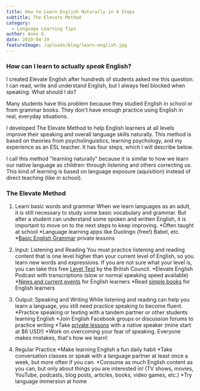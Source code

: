 ```yaml
---
title: How to Learn English Naturally in 4 Steps
subtitle: The Elevate Method
category:
  - Language Learning Tips
author: Anne G.
date: 2020-04-19
featureImage: /uploads/blog/learn-english.jpg
---
```

### How can I learn to actually _speak_ English?

I created Elevate English after hundreds of students asked me this question. I can read, write and understand English, but I always feel blocked when speaking. What should I do?

Many students have this problem because they studied English in school or from grammar books. They don't have enough practice using English in real, everyday situations.  

I developed The Elevate Method to help English learners at all levels improve their speaking and overall language skills naturally. This method is based on theories from psycholinguistics, learning psychology, and my experience as an ESL teacher. It has four steps, which I will describe below. 

I call this method "learning naturally" because it is similar to how we learn our native language as children: through listening and others correcting us. This kind of learning is based on language exposure (aquisition) instead of direct teaching (like in school).



### The Elevate Method
1) Learn basic words and grammar
When we learn languages as an adult, it is still necessary to study some basic vocabulary and grammar. But after a student can understand some spoken and written English, it is important to move on to the next steps to keep improving.
*Often taught at school
*Language learning apps like Duolingo (free!) Babel, etc.
*[Basic English Grammar](https://www.italki.com/englishwithanne) private lessons

2) Input: Listening and Reading
You must practice listening and reading content that is one level higher than your current level of English, so you learn new words and expressions. If you are not sure what your level is, you can take this free [Level Test](https://learnenglish.britishcouncil.org/online-english-level-test) by the British Council.
*Elevate English Podcast with transcriptions (slow or normal speaking speed available)
*[News and current events](https://engoo.com/app/daily-news) for English learners
*Read [simple books](https://kierandonaghy.com/seven-best-simple-novels-english-language-students/) for English learners

3) Output: Speaking and Writing
While listening and reading can help you learn a language, you still need practice speaking to become fluent.
*Practice speaking or texting with a tandem partner or other students learning English
*Join English Facebook groups or discussion forums to practice writing
*Take [private lessons](https://www.italki.com/englishwithanne) with a native speaker (mine start at $6 USD!)
*Work on overcoming your fear of speaking. Everyone makes mistakes, that's how we learn!

4) Regular Practice
*Make learning English a fun daily habit
*Take conversation classes or speak with a language partner at least once a week, but more often if you can.
*Consume as much English content as you can, but only about things you are interested in! (TV shows, movies, YouTube, podcasts, blog posts, articles, books, video games, etc.)
*Try language immersion at home

